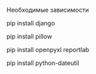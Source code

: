 Необходимые зависимости

pip install django

pip install pillow

pip install openpyxl reportlab

pip install python-dateutil
